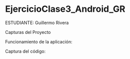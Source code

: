# EjercicioClase3_Android_GR

ESTUDIANTE: Guillermo Rivera

Capturas del Proyecto

Funcionamiento de la aplicación:

Captura del código:
